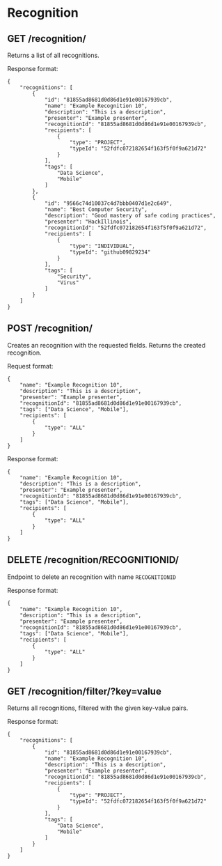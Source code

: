 Recognition
=====


GET /recognition/
---------------------

Returns a list of all recognitions.

Response format:
```
{
    "recognitions": [
        {
            "id": "81855ad8681d0d86d1e91e00167939cb",
            "name": "Example Recognition 10",
            "description": "This is a description",
            "presenter": "Example presenter",
            "recognitionId": "81855ad8681d0d86d1e91e00167939cb",
            "recipients": [
                {
                    "type": "PROJECT",
                    "typeId": "52fdfc072182654f163f5f0f9a621d72"
                }
            ],
            "tags": [
                "Data Science",
                "Mobile"
            ]
        },
        {
            "id": "9566c74d10037c4d7bbb0407d1e2c649",
            "name": "Best Computer Security",
            "description": "Good mastery of safe coding practices",
            "presenter": "HackIllinois",
            "recognitionId": "52fdfc072182654f163f5f0f9a621d72",
            "recipients": [
                {
                    "type": "INDIVIDUAL",
                    "typeId": "github09829234"
                }
            ],
            "tags": [
                "Security",
                "Virus"
            ]
        }
    ]
}
```

POST /recognition/
-----------

Creates an recognition with the requested fields. Returns the created recognition.

Request format:
```
{
	"name": "Example Recognition 10",
	"description": "This is a description",
	"presenter": "Example presenter",
	"recognitionId": "81855ad8681d0d86d1e91e00167939cb",
	"tags": ["Data Science", "Mobile"],
	"recipients": [
		{
			"type": "ALL"
		}
	]
}
```

Response format:
```
{
	"name": "Example Recognition 10",
	"description": "This is a description",
	"presenter": "Example presenter",
	"recognitionId": "81855ad8681d0d86d1e91e00167939cb",
	"tags": ["Data Science", "Mobile"],
	"recipients": [
		{
			"type": "ALL"
		}
	]
}
```

DELETE /recognition/RECOGNITIONID/
-----------

Endpoint to delete an recognition with name `RECOGNITIONID`

Response format:
```
{
	"name": "Example Recognition 10",
	"description": "This is a description",
	"presenter": "Example presenter",
	"recognitionId": "81855ad8681d0d86d1e91e00167939cb",
	"tags": ["Data Science", "Mobile"],
	"recipients": [
		{
			"type": "ALL"
		}
	]
}
```


GET /recognition/filter/?key=value
---------------------

Returns all recognitions, filtered with the given key-value pairs.

Response format:
```
{
    "recognitions": [
        {
            "id": "81855ad8681d0d86d1e91e00167939cb",
            "name": "Example Recognition 10",
            "description": "This is a description",
            "presenter": "Example presenter",
            "recognitionId": "81855ad8681d0d86d1e91e00167939cb",
            "recipients": [
                {
                    "type": "PROJECT",
                    "typeId": "52fdfc072182654f163f5f0f9a621d72"
                }
            ],
            "tags": [
                "Data Science",
                "Mobile"
            ]
        }
    ]
}
```
